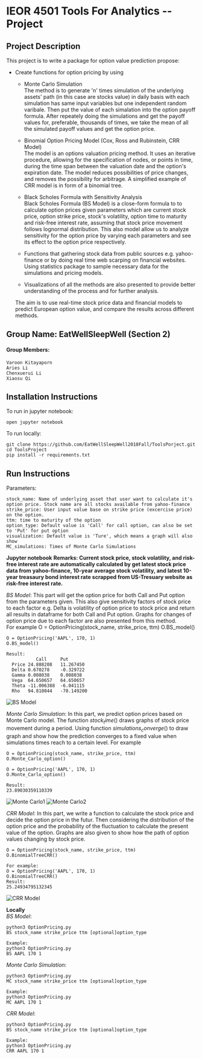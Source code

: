# IEOR 4501 Tools For Analytics -- Project  

## Project Description
This project is to write a package for option value prediction propose:
- Create functions for option pricing by using 
    - Monte Carlo Simulation   
      The method is to generate 'n' times simulation of the underlying assets' path (in this case are stocks value) in daily basis with each simulation has same input variables but one independent random varibale. Then put the value of each simalation into the option payoff formula. After repeately doing the simulations and get the payoff values for, preferable, thousands of times, we take the mean of all the simulated payoff values and get the option price.
    
    - Binomial Option Pricing Model (Cox, Ross and Rubinstein, CRR Model)   
    The model is an options valuation pricing method. It uses an iterative procedure, allowing for the specification of nodes, or points in time, during the time span between the valuation date and the option's expiration date. The model reduces possibilities of price changes, and removes the possibility for arbitrage. A simplified example of CRR model is in form of a binomial tree.

    - Black Scholes Formula with Sensitivity Analysis  
        Black Scholes Formula (BS Model) is a close-form formula to to calculate option prices given parameters which are current stock price, option strike price, stock's volatility, option time to maturity and risk-free interest rate, assuming that stock price movement follows lognormal distribution. This also model allow us to analyze sensitivity for the option price by varying each parameters and see its effect to the option price respectively.
    
    - Functions that gathering stock data from public sources e.g. yahoo-finance or by doing real time web scarping on financial websites. Using statistics package to sample necessary data for the simulations and pricing models.
    
    - Visualizations of all the methods are also presented to provide better understanding of the process and for further analysis. 
  
  The aim is to use real-time stock price data and financial models to predict European option value, and compare the results across different methods.


## Group Name: EatWellSleepWell (Section 2)
#### Group Members: 
    Varoon Kitayaporn
    Aries Li
    Chenxuerui Li
    Xiaosu Qi   

## Installation Instructions 
To run in jupyter notebook:   

    open jupyter notebook
      
To run locally:   

    git clone https://github.com/EatWellSleepWell2018Fall/ToolsPorject.git
    cd ToolsProject
    pip install -r requirements.txt

## Run Instructions
Parameters:   

    stock_name: Name of underlying asset that user want to calculate it's option price. Stock name are all stocks available from yahoo-finance
    strike_price: User input value base on strike price (excercise price) on the option.
    ttm: time to maturity of the option
    option_type: Default value is 'Call' for call option, can also be set to 'Put' for put option
    visualization: Default value is 'Ture', which means a graph will also show
    MC_simulations: Times of Monte Carlo Simulations

**Jupyter notebook**
   **Remarks: Current stock price, stock volatility, and risk-free interest rate are automatically calculated by get latest stock price data from yahoo-finance, 10-year average stock volatility, and latest 10-year treasaury bond interest rate scrapped from US-Tresuary website as risk-free interest rate.**
    
_BS Model_: This part will get the option price for both Call and Put option from the parameters given. This also give sensitivity factors of stock price to each factor e.g. Delta is volatility of option price to stock price and return all results in dataframe for both Call and Put option. Graphs for changes of option price due to each factor are also presented from this method.  
For example
    O = OptionPricing(stock_name, strike_price, ttm)
    O.BS_model()
    
    O = OptionPricing('AAPL', 170, 1)
    O.BS_model()
    
    Result:
   	           Call	    Put
      Price	24.888208	11.267450
      Delta	0.670278	-0.329722
      Gamma	0.008038	0.008038
      Vega	64.650657	64.650657
      Theta	-11.006388	-6.041115
      Rho	94.810044	-70.149200

![BS Model](https://github.com/EatWellSleepWell2018Fall/ToolsPorject/blob/master/images/BS.png)   

_Monte Carlo Simulation_: In this part, we predict option prices based on Monte Carlo model. The function $stock_time()$  draws graphs of stock price movement during a period. Using function $simulations_converge()$ to draw graph and show how the prediction converges to a fixed value when simulations times reach to a certain level.
For example
    
    O = OptionPricing(stock_name, strike_price, ttm)
    O.Monte_Carlo_option()
    
    O = OptionPricing('AAPL', 170, 1)
    O.Monte_Carlo_option()
    
    Result:
    23.89030359110339

![Monte Carlo1](https://github.com/EatWellSleepWell2018Fall/ToolsPorject/blob/master/images/simulation1.png)
![Monte Carlo2](https://github.com/EatWellSleepWell2018Fall/ToolsPorject/blob/master/images/simulation2.png) 

_CRR Model_: In this part, we write a function to calculate the stock price and decide the option price in the futur. Then  considering the distribution of the option price and the probability of the fluctuation to calculate the present value of the option. Graphs are also given to show how the path of option values changing by stock price.
    
    O = OptionPricing(stock_name, strike_price, ttm)
    O.BinomialTreeCRR()
    
    For example:
    O = OptionPricing('AAPL', 170, 1)
    O.BinomialTreeCRR()
    Result:
    25.24934795132345

![CRR Model](https://github.com/EatWellSleepWell2018Fall/ToolsPorject/blob/master/images/crr-call.png)

**Locally**   
_BS Model_:

    python3 OptionPricing.py
    BS stock_name strike_price ttm [optional]option_type
    
    Example:
    python3 OptionPricing.py
    BS AAPL 170 1

_Monte Carlo Simulation_:    

    python3 OptionPricing.py
    MC stock_name strike_price ttm [optional]option_type
    
    Example:
    python3 OptionPricing.py
    MC AAPL 170 1
    
_CRR Model_:   
    
    python3 OptionPricing.py
    BS stock_name strike_price ttm [optional]option_type
    
    Example:
    python3 OptionPricing.py
    CRR AAPL 170 1

